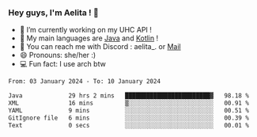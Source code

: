 ### Hey guys, I'm Aelita ! 👋

- 🔭 I’m currently working on my UHC API !
- 🌱 My main languages are [Java](https://www.oracle.com/java/) and [Kotlin](https://kotlinlang.org/) !
- 💬 You can reach me with Discord : aelita_. or [Mail](mailto:pro.shinobuu@gmail.com)
- 😄 Pronouns: she/her :) 
- 💻 Fun fact: I use arch btw

<!--START_SECTION:waka-->

```txt
From: 03 January 2024 - To: 10 January 2024

Java             29 hrs 2 mins   ████████████████████████▓   98.18 %
XML              16 mins         ▒░░░░░░░░░░░░░░░░░░░░░░░░   00.91 %
YAML             9 mins          ░░░░░░░░░░░░░░░░░░░░░░░░░   00.51 %
GitIgnore file   6 mins          ░░░░░░░░░░░░░░░░░░░░░░░░░   00.39 %
Text             0 secs          ░░░░░░░░░░░░░░░░░░░░░░░░░   00.01 %
```

<!--END_SECTION:waka-->
